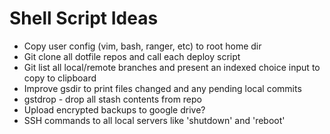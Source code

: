Shell Script Ideas
=
 - Copy user config (vim, bash, ranger, etc) to root home dir
 - Git clone all dotfile repos and call each deploy script
 - Git list all local/remote branches and present an indexed choice input to copy to clipboard
 - Improve gsdir to print files changed and any pending local commits
 - gstdrop - drop all stash contents from repo
 - Upload encrypted backups to google drive?
 - SSH commands to all local servers like 'shutdown' and 'reboot'


